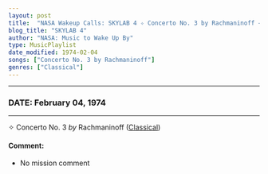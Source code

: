 ```yaml
---
layout: post
title:  "NASA Wakeup Calls: SKYLAB 4 ✧ Concerto No. 3 by Rachmaninoff ⊹ February 04, 1974"
blog_title: "SKYLAB 4"
author: "NASA: Music to Wake Up By"
type: MusicPlaylist
date_modified: 1974-02-04
songs: ["Concerto No. 3 by Rachmaninoff"]
genres: ["Classical"]
---
```


----
### DATE: February 04, 1974
----
✧ Concerto No. 3 *by* Rachmaninoff ([Classical](https://www.discogs.com/genre/Classical)) <a target="blank_" href="https://www.discogs.com/Sergei-Vasilyevich-Rachmaninoff-Concerto-No-3/release/11956131">
    <i class="fas fa-compact-disc"
       title="Discogs entry for this song"
       alt="Discogs entry for this song"
       style="font-size: 1.1em;"></i></a>
    

#### Comment:
* No mission comment



<br/>
<center>
	<a target="_blank"
	   href="https://twitter.com/intent/tweet?hashtags=Space,NASA,Playlist,NASAWakeupCalls,SpaceProgram&text=🚀 {{ page.author}}, '{{ page.songs.first }}' {{ page.title }}, {{ site.url }}{{ page.url }}&via=nasawakeupcalls"><i class="fab fa-twitter" title="Tweet this page" alt="Tweet this page" style="font-size: 1.3em;"></i></a>
	&nbsp; 	<i class="fas fa-user-astronaut" style="font-size: 1.5em;"></i> &nbsp;
    <a id="custom_amazon_link"
       type="amzn" search="#"
       category="popular music">
    <i class="fab fa-amazon" style="font-size: 1.3em;"></i></a>
</center>

<!-- Randomly resolve an individual entry from a song array -->
<script src="/assets/javascript/seedrandom.min.js"></script>
<script>
  var wake_me_up = ["Concerto No. 3 by Rachmaninoff"];
  var prng = new Math.seedrandom();
  function randomSong() {
    song = wake_me_up[Math.floor(Math.random() * wake_me_up.length)];
    var amazon_link = document.getElementById("custom_amazon_link");
    amazon_link.setAttribute("search", song);
  }
  window.onload = randomSong();
</script>

